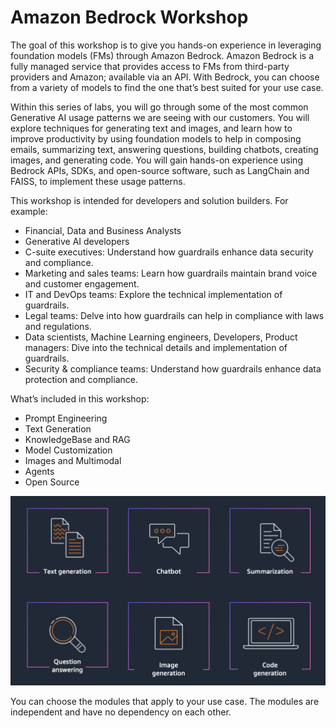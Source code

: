 # Amazon Bedrock Workshop

The goal of this workshop is to give you hands-on experience in leveraging foundation models (FMs) through Amazon Bedrock. Amazon Bedrock is a fully managed service that provides access to FMs from third-party providers and Amazon; available via an API. With Bedrock, you can choose from a variety of models to find the one that’s best suited for your use case.

Within this series of labs, you will go through some of the most common Generative AI usage patterns we are seeing with our customers. You will explore techniques for generating text and images, and learn how to improve productivity by using foundation models to help in composing emails, summarizing text, answering questions, building chatbots, creating images, and generating code. You will gain hands-on experience using Bedrock APIs, SDKs, and open-source software, such as LangChain and FAISS, to implement these usage patterns.

This workshop is intended for developers and solution builders. For example:

- Financial, Data and Business Analysts
- Generative AI developers
- C-suite executives: Understand how guardrails enhance data security and compliance.
- Marketing and sales teams: Learn how guardrails maintain brand voice and customer engagement.
- IT and DevOps teams: Explore the technical implementation of guardrails.
- Legal teams: Delve into how guardrails can help in compliance with laws and regulations.
- Data scientists, Machine Learning engineers, Developers, Product managers: Dive into the technical details and implementation of guardrails.
- Security & compliance teams: Understand how guardrails enhance data protection and compliance.

What’s included in this workshop:

- Prompt Engineering
- Text Generation
- KnowledgeBase and RAG
- Model Customization
- Images and Multimodal
- Agents
- Open Source

![Over view](imgs/11-overview.png)


You can choose the modules that apply to your use case. The modules are independent and have no dependency on each other.